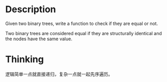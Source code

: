 # Description
Given two binary trees, write a function to check if they are equal or not.

Two binary trees are considered equal if they are structurally identical and the nodes have the same value.

# Thinking
逻辑简单一点就直接递归，复杂一点就一起先序遍历。
